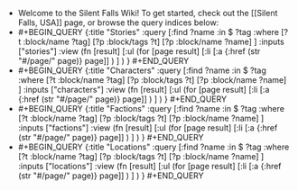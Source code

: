 - Welcome to the Silent Falls Wiki! To get started, check out the [[Silent Falls, USA]] page, or browse the query indices below:
- #+BEGIN_QUERY
  {:title "Stories"
   :query [:find ?name
           :in $ ?tag
           :where
             [?t :block/name ?tag]
             [?p :block/tags ?t]
             [?p :block/name ?name]
         ]
   :inputs ["stories"]
   :view (fn [result]
        [:ul
            (for [page result]
                [:li [:a {:href (str "#/page/" page)} page]]
             )
        ]
      )
   }
  #+END_QUERY
- #+BEGIN_QUERY
  {:title "Characters"
   :query [:find ?name
           :in $ ?tag
           :where
             [?t :block/name ?tag]
             [?p :block/tags ?t]
             [?p :block/name ?name]
         ]
   :inputs ["characters"]
   :view (fn [result]
        [:ul
            (for [page result]
                [:li [:a {:href (str "#/page/" page)} page]]
             )
        ]
      )
   }
  #+END_QUERY
- #+BEGIN_QUERY
  {:title "Factions"
   :query [:find ?name
           :in $ ?tag
           :where
             [?t :block/name ?tag]
             [?p :block/tags ?t]
             [?p :block/name ?name]
         ]
   :inputs ["factions"]
   :view (fn [result]
        [:ul
            (for [page result]
                [:li [:a {:href (str "#/page/" page)} page]]
             )
        ]
      )
   }
  #+END_QUERY
- #+BEGIN_QUERY
  {:title "Locations"
   :query [:find ?name
           :in $ ?tag
           :where
             [?t :block/name ?tag]
             [?p :block/tags ?t]
             [?p :block/name ?name]
         ]
   :inputs ["locations"]
   :view (fn [result]
        [:ul
            (for [page result]
                [:li [:a {:href (str "#/page/" page)} page]]
             )
        ]
      )
   }
  #+END_QUERY